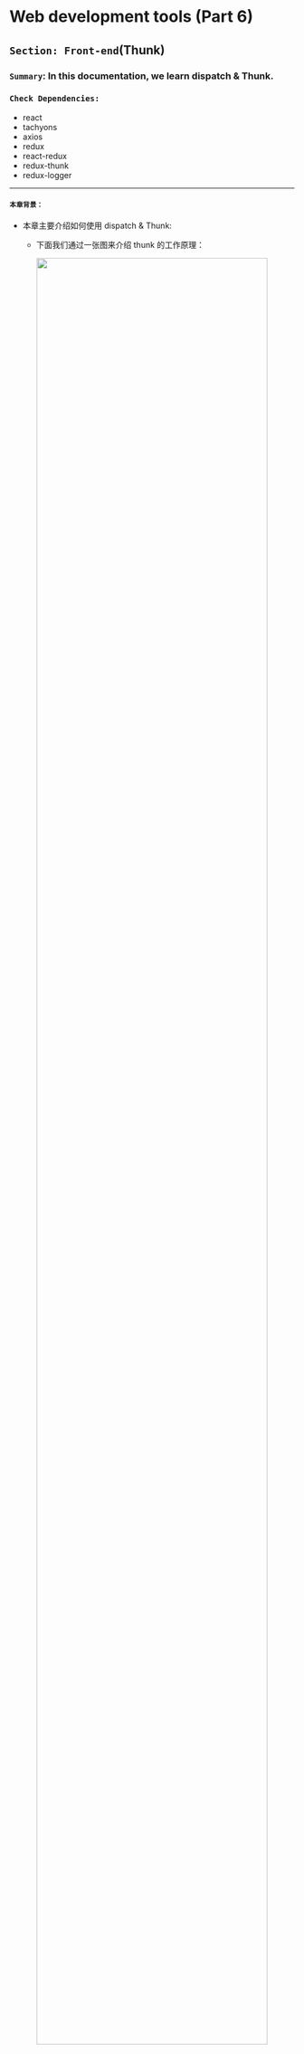 # Web development tools (Part 6)

## `Section: Front-end`(Thunk)

### `Summary`: In this documentation, we learn dispatch & Thunk.

### `Check Dependencies:`

- react
- tachyons
- axios
- redux
- react-redux
- redux-thunk
- redux-logger

------------------------------------------------------------

#### `本章背景：`
- 本章主要介绍如何使用 dispatch & Thunk:

    - 下面我们通过一张图来介绍 thunk 的工作原理：

<p align="center">
<img src="../assets/w23.png" width=90%>
</p>


### `Brief Contents & codes position`
- 6.1 How to use `dispatch`?
- 6.2 How to make async action without thunk middleware.
- 6.3 How to set up thunk middleware?

------------------------------------------------------------

### `Step1: How to use `dispatch`?`

- Edition 1:
  1. Set up:

  ```js
  import { createStore } from 'redux';

  const WRITE_MESSAGE = 'WRITE_MESSAGE';

  export const writeMessage = (inputContent) => {
      return {
          type: WRITE_MESSAGE,
          payload: inputContent,
      };
  }

  const initialState = {
      newMessageEntry: '',
  }

  const reducer = (state = initialState, action) => {
    switch (action.type) {
        case WRITE_MESSAGE:
            return { ...state, newMessageEntry: action.payload };
        default:
            return state;
    }
  }

  export default createStore(reducer);
  ```

  2. Execute the action by using `dispatch`

    ```js
    import React, { Component } from 'react';
    import store from '../store';
    import { writeMessage, postMessage } from '../store';
    import axios from 'axios';
    import socket from '../socket'


    export default class NewMessageEntry extends Component {
      constructor() {
        super();
        this.state = store.getState();
      }

      componentDidMount() {
        this.unsubscribe = store.subscribe(() => this.setState(store.getState()));
      }

      componentWillUnmount() {
        this.unsubscribe();
      }

      handleChange = (evt) => {
        store.dispatch(writeMessage(evt.target.value))
      }

      handleSubmit = (evt) => {
        event.preventDefault();
        const content = this.state.newMessageEntry;
        const channelId = this.props.channelId;

        store.dispatch(postMessage(content, channelId, this.state.nameEntry))
      }

      render() {
        return (
          <form id="new-message-form" onSubmit={this.handleSubmit}>
            <div className="input-group input-group-lg">
              <input
                className="form-control"
                type="text"
                name="content"
                placeholder="Say something nice..."
                value={this.state.newMessageEntry}
                onChange={this.handleChange}
              />
              <span className="input-group-btn">
                <button className="btn btn-default" type="submit">Chat!</button>
              </span>
            </div>
          </form>
        );
      }
    }
    ```

#### `Comment:`
1. 数据流动过程：
```jsx
      handleChange = (evt) => {
        store.dispatch(writeMessage(evt.target.value))
      }

      // ...
      onChange={this.handleChange}
```
2. 解说：
  - 用户输入，引发 `onChange` 对应的函数 `handleChange`;
  - `onChange` 引发时会产生一个变量，可以命名为 `evt` 或 `event`，这个变量自动注入 `handleChange` 需要的第一个参数中，输入的变量值为 `evt.target.value`。

  - 执行：
    ```jsx
    store.dispatch(writeMessage(evt.target.value));
    ```
    先执行：
    ```jsx
    writeMessage(evt.target.value);
    ```
    得到：
    ```jsx
    store.dispatch({
      type: WRITE_MESSAGE,
      payload: evt.target.value,
    });
    ```
  
3. dispatch:
  - 在这里，`dispatch` 的参数其实是一个 `object`，所以最原始的方法是不用定义 action，而是写成：
  ```jsx
  handleChange = (evt) => {
    store.dispatch({
      type: WRITE_MESSAGE,
      payload: evt.target.value,
    });
  }
  ```

  - 由以上可知，`actionCreator`实际上就是一个生成 `object` 的 `fucntion`，`action`实际上就是一个 `object`，这个认识很重要。

  - 当 `dispatch` 把 `object` 派送出去之后，`reducer`就自动接受这个`object`，然后改变对应的 `state`。

### `Step2: How to make async action without thunk middleware？`


  ```js
  import { createStore } from 'redux';

  const GOT_MESSAGES_FROM_SERVER = 'GOT_MESSAGES_FROM_SERVER';

  export const gotMessagesFromServer = (messages) => {
      return {
          type: GOT_MESSAGES_FROM_SERVER,
          payload: messages,
      }
  }

  const initialState = {
    messages: []
  }

  const reducer = (state = initialState, action) => {
    switch (action.type) {
        case GOT_MESSAGES_FROM_SERVER:
            return { ...state, messages: [...action.payload] };
        default:
            return state;
    }
  }
  ```


- rootReducer
__`Location: ./robotfriends-redux/src/rootReducer.js`__

```jsx
import { requestRobots, searchRobots } from './reducers';
import { combineReducers } from 'redux';

const rootReducer = combineReducers({ requestRobots, searchRobots });

export default rootReducer;
```

- Apply redux to application.
__`Location: ./robotfriends-redux/src/index.js`__

```jsx
import React from 'react';
import ReactDOM from 'react-dom';
import 'tachyons';
import App from './containers/App';
import registerServiceWorker from './registerServiceWorker';
import { Provider } from 'react-redux';
import store from './store'
import './index.css';

ReactDOM.render(
  <Provider store={store}>
    <App />
  </Provider>,
  document.getElementById('root')
);
registerServiceWorker();
```

#### `Comment:`
1. 

### `Step3: Set up types, actions, reducers.`

- TYPES
__`Location: ./robotfriends-redux/src/constants.js`__

```jsx
export const CHANGE_SEARCHFIELD = 'CHANGE_SEARCHFIELD';

export const REQUEST_ROBOTS_PENDING = 'REQUEST_ROBOTS_PENDING';
export const REQUEST_ROBOTS_SUCCESS = 'REQUEST_ROBOTS_SUCCESS';
export const REQUEST_ROBOTS_FAILED = 'REQUEST_ROBOTS_FAILED';
```

- ACTIONS
__`Location: ./robotfriends-redux/src/actions.js`__

```jsx
import { apiCall } from './api/api'
import {
  CHANGE_SEARCHFIELD,
  REQUEST_ROBOTS_PENDING,
  REQUEST_ROBOTS_SUCCESS,
  REQUEST_ROBOTS_FAILED
 } from './constants'


export const setSearchField = (text) => ({ type: CHANGE_SEARCHFIELD, payload: text })

export const requestRobots = () => (dispatch) => {
  dispatch({ type: REQUEST_ROBOTS_PENDING })
  apiCall('https://jsonplaceholder.typicode.com/users')
    .then(data => dispatch({ type: REQUEST_ROBOTS_SUCCESS, payload: data }))
    .catch(error => dispatch({ type: REQUEST_ROBOTS_FAILED, payload: error }))
}
```

#### `Comment:`
1. 在这里需要说明一个事情，第一个函数 `setSearchField` 实际是一个返回 `Object` 的函数，所以在后面调用的时候直接使用 `dispatch` 就可以将 `Object` 派发到对应的 `reducer` 中。这里的函数相当于是一个 `同步函数`。可以实际调用中认为 `dispatch` 是用来派发 `Object` 的。

2. 第二个函数 `requestRobots` 是一个异步函数，定义的方式也不一样，这个在后面会有详细分析。

- sub reducers
__`Location: ./robotfriends-redux/src/actions.js`__

```jsx
import {
  CHANGE_SEARCHFIELD,
  REQUEST_ROBOTS_PENDING,
  REQUEST_ROBOTS_SUCCESS,
  REQUEST_ROBOTS_FAILED
} from './constants';

const initialStateSearch = {
  searchField: ''
}

export const searchRobots = (state = initialStateSearch, action = {}) => {
  switch (action.type) {
    case CHANGE_SEARCHFIELD:
      return { ...state, searchField: action.payload }
    default:
      return state
  }
}

const initialStateRobots = {
  robots: [],
  isPending: true,
  error: '',
}

export const requestRobots = (state = initialStateRobots, action = {}) => {
  switch (action.type) {
    case REQUEST_ROBOTS_PENDING:
      return { ...state, isPending: true }
    case REQUEST_ROBOTS_SUCCESS:
      return { ...state, robots: action.payload, isPending: false }
    case REQUEST_ROBOTS_FAILED:
      return { ...state, error: action.payload }
    default:
      return state
  }
}
```

### `Step4: Connect state and method to components and use the props and methods.`

- 主要代码：
```jsx
import { connect } from 'react-redux';
import { setSearchField, requestRobots } from '../actions';

class App extends Component {
  // ...
  
  componentDidMount() {
    this.props.onRequestRobots();
  }

  render() {
    const { robots, searchField, onSearchChange, isPending } = this.props;
    // ...
  }
}

const mapStateToProps = (state) => {
  return {
    searchField: state.searchRobots.searchField,
    robots: state.requestRobots.robots,
    isPending: state.requestRobots.isPending
  }
}

const mapDispatchToProps = (dispatch) => {
  return {
    onSearchChange: (event) => dispatch(setSearchField(event.target.value)),
    onRequestRobots: () => dispatch(requestRobots())
  }
}

export default connect(mapStateToProps, mapDispatchToProps)(App)
```

#### `Comment:`
1. 之前有种写法：

    ```jsx
    export default connect(mapStateToProps, { setSearchField, requestRobots})(App);
    ```
    - 在这里出现了错误，具体原因后面分析。

2. 连接 component 的几大要素：

    - action functions
    - mapStateToProps
    - mapDispatchToProps
    - connect


### `Step5: Create redux async fucntion.`

- 下面具体来分析 `dispatch` 的使用。

- 例子一：dispatch 同步函数。

```jsx
// 定义一个同步函数，作为一个 action ，返回一个 object。
const setSearchField = (text) => ({ type: CHANGE_SEARCHFIELD, payload: text });

// onSearchChange 是一个函数，它的运作顺序是接收变量，执行 setSearchField 后返回一个 object，最后调用 dispatch 进行派发 object。
const mapDispatchToProps = (dispatch) => {
  return {
          onSearchChange: (event) => dispatch(setSearchField(event.target.value))
  }
}

// 父组件的函数向下传递
<SearchBox searchChange={this.props.onSearchChange} />

// 在这里有点特殊，当用户输入时，onChange 触发，同时 searchChange 触发，同时自动捕捉输入时产生的 event 变量并自动放到 searchChange 中作为变量。
const SearchBox = ({ searchfield, searchChange }) => {
  return (
    <div className='pa2'>
      <input
        className='pa3 ba b--green bg-lightest-blue'
        type='search'
        placeholder='search robots'
        onChange={searchChange}
      />
    </div>
  );
}
```

#### `Comment:`
1. 运行顺序：
    - 用户输入
    - onChange(event)
    - searchChange(event)
    - onSearchChange(event)
    - setSearchField(event.target.value) 获得一个 `object`
    - dispatch({ object })
    - reducer: searchRobots

- 例子二：dispatch 异步函数。

```jsx
// 定义一个函数，作为一个 action ，返回一个 function。
export const requestRobots = () => {
  return fucntion(dispatch){
    dispatch({ type: REQUEST_ROBOTS_PENDING })
    fetch('https://jsonplaceholder.typicode.com/users')
      .then(data => dispatch({ type: REQUEST_ROBOTS_SUCCESS, payload: data }))
      .catch(error => dispatch({ type: REQUEST_ROBOTS_FAILED, payload: error }))
  }
}

// onRequestRobots 是一个函数，跟上一个例子不一样，这里是执行了 requestRobots 之后返回一个函数，上一个例子执行了函数之后返回一个对象。
//这是第一个最大的不同，当返回的是一个 object 时是不用到 thunkMiddleware 的，只有返回函数的时候，才需要用到这个中间件。
const mapDispatchToProps = (dispatch) => {
  return {
    onRequestRobots: () => dispatch(requestRobots())
  }
}

componentDidMount() {
    this.props.onRequestRobots();
}
```

#### `Comment:`
1. 运行顺序：
    - componentDidMount();
    - onReduestRobots(); 
    - requestRobots(); 获得一个函数。
    - dispatch 一个函数。相当于：

    ```jsx
        dispatch(function (dispatch) {
            dispatch({ type: REQUEST_ROBOTS_PENDING })
            fetch('https://jsonplaceholder.typicode.com/users')
                .then(data => dispatch({ type: REQUEST_ROBOTS_SUCCESS, payload: data }))
                .catch(error => dispatch({ type: REQUEST_ROBOTS_FAILED, payload: error }))
            }
        )
    ```

    - 这是一个奇怪的组合。
    - 在 thunkMiddleware 和 dispatch 的作用下，运行从 requestRobots 得到的函数，而这个函数是一个同步函数接着异步函数，而同步函数和异步函数都有另外一个 `dispatch`去派发 `object`。
    - 很多资料都说 thunkMiddleware 是针对 `dispatch 异步函数`，为什么不能用于同步函数，或者说这里面是怎么运作的，后面需要继续学习。
    - 个人想法，异步函数是有副作用的，在这里我想 thunkMiddleware 的作用就是可以等这个异步函数完全执行之后再跳出来。
    - redux-thunk主要的功能就是可以让我们dispatch一个函数，而不只是普通的 Object。
    - 我们创建的 action 函数最终都返回的是对象，是因为 store 只能接受 action 对象，但是如果涉及到有请求发送的时候返回对象就不容易操作，有没有什么方法能否返回一个函数，在函数里面进行请求呢？——有的！！redux 的中间件 redux-thunk!

- 下面我们通过一张图来介绍 thunk 的工作原理：

<p align="center">
<img src="../assets/w23.png" width=90%>
</p>

- 关于更详细的 thunk 原理：
